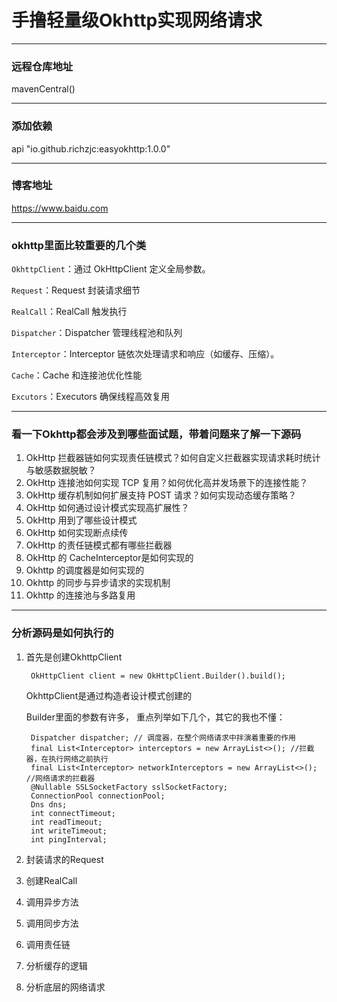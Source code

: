 # 手撸轻量级Okhttp实现网络请求
---

### 远程仓库地址
mavenCentral()

---

### 添加依赖

api "io.github.richzjc:easyokhttp:1.0.0"

--- 

### 博客地址

https://www.baidu.com

---

### okhttp里面比较重要的几个类

`OkhttpClient`：通过 OkHttpClient 定义全局参数。

`Request`：Request 封装请求细节

`RealCall`：RealCall 触发执行

`Dispatcher`：Dispatcher 管理线程池和队列

`Interceptor`：Interceptor 链依次处理请求和响应（如缓存、压缩）。

`Cache`：Cache 和连接池优化性能

`Excutors`：Executors 确保线程高效复用

---
### 看一下Okhttp都会涉及到哪些面试题，带着问题来了解一下源码
1. OkHttp 拦截器链如何实现责任链模式？如何自定义拦截器实现请求耗时统计与敏感数据脱敏？
2. OkHttp 连接池如何实现 TCP 复用？如何优化高并发场景下的连接性能？
3. OkHttp 缓存机制如何扩展支持 POST 请求？如何实现动态缓存策略？
4. OkHttp 如何通过设计模式实现高扩展性？
5. OkHttp 用到了哪些设计模式
6. OkHttp 如何实现断点续传
7. OkHttp 的责任链模式都有哪些拦截器
8. OkHttp 的 CacheInterceptor是如何实现的
9. Okhttp 的调度器是如何实现的
10. Okhttp 的同步与异步请求的实现机制
11. Okhttp 的连接池与多路复用

---
### 分析源码是如何执行的

1. 首先是创建OkhttpClient
   ```
    OkHttpClient client = new OkHttpClient.Builder().build();
   ```
   OkhttpClient是通过构造者设计模式创建的

   Builder里面的参数有许多， 重点列举如下几个，其它的我也不懂：
   ```
    Dispatcher dispatcher; // 调度器，在整个网络请求中拌演着重要的作用
    final List<Interceptor> interceptors = new ArrayList<>(); //拦截器，在执行网络之前执行
    final List<Interceptor> networkInterceptors = new ArrayList<>(); //网络请求的拦截器
    @Nullable SSLSocketFactory sslSocketFactory;
    ConnectionPool connectionPool;
    Dns dns;
    int connectTimeout;
    int readTimeout;
    int writeTimeout;
    int pingInterval;
   ```
   
   
3. 封装请求的Request
4. 创建RealCall
5. 调用异步方法
6. 调用同步方法
7. 调用责任链
8. 分析缓存的逻辑
9. 分析底层的网络请求
   
